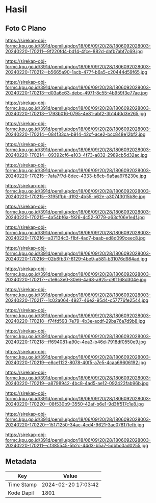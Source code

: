 # Hasil

## Foto C Plano

https://sirekap-obj-formc.kpu.go.id/391d/pemilu/pdpr/18/06/09/20/28/1806092028003-20240220-170211--9f220fd4-bd14-4fce-882d-dafb7abf7c69.jpg

https://sirekap-obj-formc.kpu.go.id/391d/pemilu/pdpr/18/06/09/20/28/1806092028003-20240220-170212--b5665a90-1acb-477f-b6a5-c20444d59f65.jpg

https://sirekap-obj-formc.kpu.go.id/391d/pemilu/pdpr/18/06/09/20/28/1806092028003-20240220-170213--d03a6c63-debc-4971-8c55-4b959f3e77ae.jpg

https://sirekap-obj-formc.kpu.go.id/391d/pemilu/pdpr/18/06/09/20/28/1806092028003-20240220-170213--1793b016-0795-4e81-abf2-3b1440d3e265.jpg

https://sirekap-obj-formc.kpu.go.id/391d/pemilu/pdpr/18/06/09/20/28/1806092028003-20240220-170214--084f33ca-b914-42cf-ace2-bcc848e12bf2.jpg

https://sirekap-obj-formc.kpu.go.id/391d/pemilu/pdpr/18/06/09/20/28/1806092028003-20240220-170214--09392cf6-e103-4f73-a832-2989cb5d32ac.jpg

https://sirekap-obj-formc.kpu.go.id/391d/pemilu/pdpr/18/06/09/20/28/1806092028003-20240220-170215--7afa7f7d-8dec-4333-b6cb-9a5aa976230e.jpg

https://sirekap-obj-formc.kpu.go.id/391d/pemilu/pdpr/18/06/09/20/28/1806092028003-20240220-170215--3195ffbb-d192-4b55-b62e-a30743015b8e.jpg

https://sirekap-obj-formc.kpu.go.id/391d/pemilu/pdpr/18/06/09/20/28/1806092028003-20240220-170215--4a54bf6a-f926-4c52-9779-a63cf06e1e4f.jpg

https://sirekap-obj-formc.kpu.go.id/391d/pemilu/pdpr/18/06/09/20/28/1806092028003-20240220-170216--a37134c3-f1bf-4ad7-baab-ed8d099ceec8.jpg

https://sirekap-obj-formc.kpu.go.id/391d/pemilu/pdpr/18/06/09/20/28/1806092028003-20240220-170216--02b6fb37-6129-4be9-a581-b31076d984ad.jpg

https://sirekap-obj-formc.kpu.go.id/391d/pemilu/pdpr/18/06/09/20/28/1806092028003-20240220-170217--c1e9c3e0-30e6-4a68-a925-c9f1168d304e.jpg

https://sirekap-obj-formc.kpu.go.id/391d/pemilu/pdpr/18/06/09/20/28/1806092028003-20240220-170217--1c02a064-4927-46e2-95d4-c57776fe2544.jpg

https://sirekap-obj-formc.kpu.go.id/391d/pemilu/pdpr/18/06/09/20/28/1806092028003-20240220-170218--f74fd593-7e79-4b3e-acdf-29ba76a7d9b8.jpg

https://sirekap-obj-formc.kpu.go.id/391d/pemilu/pdpr/18/06/09/20/28/1806092028003-20240220-170218--ff694081-a90c-4ea3-b46d-7918df0550e9.jpg

https://sirekap-obj-formc.kpu.go.id/391d/pemilu/pdpr/18/06/09/20/28/1806092028003-20240220-170219--e8ce1122-8078-40f5-a7e5-4caa69606192.jpg

https://sirekap-obj-formc.kpu.go.id/391d/pemilu/pdpr/18/06/09/20/28/1806092028003-20240220-170219--a8798942-4bc8-4ad5-ae12-092423fab96b.jpg

https://sirekap-obj-formc.kpu.go.id/391d/pemilu/pdpr/18/06/09/20/28/1806092028003-20240220-170220--08f530b9-3550-42af-b6e1-9d3ff517c1e8.jpg

https://sirekap-obj-formc.kpu.go.id/391d/pemilu/pdpr/18/06/09/20/28/1806092028003-20240220-170220--15171250-34ac-4cd4-9621-3ac07817fefb.jpg

https://sirekap-obj-formc.kpu.go.id/391d/pemilu/pdpr/18/06/09/20/28/1806092028003-20240220-170211--cf385545-5b2c-44d3-b5a7-5dbbc0ad0255.jpg


## Metadata

| Key        | Value               |
| ---------- | ------------------- |
| Time Stamp | 2024-02-20 17:03:42 |
| Kode Dapil | 1801                |



